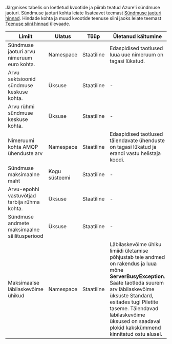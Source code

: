 Järgmises tabelis on loetletud kvootide ja piirab teatud Azure'i sündmuse jaoturi. Sündmuse jaoturi kohta leiate lisateavet teemast [Sündmuse jaoturi hinnad](https://azure.microsoft.com/pricing/details/event-hubs/). Hindade kohta ja muud kvootide teenuse siini jaoks leiate teemast [Teenuse siini hinnad](https://azure.microsoft.com/pricing/details/service-bus/) ülevaade.

| Limiit                                            | Ulatus       | Tüüp   | Ületanud käitumine                                                                                                 | Väärtus    |
|--------------------------------------------------|-------------|--------|------------------------------------------------------------------------------------------------------------------------|----------|
| Sündmuse jaoturi arvu nimeruum euro kohta.               | Namespace   | Staatiline | Edaspidised taotlused luua uue nimeruum on tagasi lükatud.                                                  | 10       |
| Arvu sektsioonid sündmuse keskuse kohta.               | Üksuse      | Staatiline |  -                                                                                                                      | 32       |
| Arvu rühmi sündmuse keskuse kohta.          | Üksuse      | Staatiline |  -                                                                                                                      | 20       |
| Nimeruumi kohta AMQP ühenduste arv         | Namespace   | Staatiline | Edaspidised taotlused täiendavate ühenduste on tagasi lükatud ja erandi vastu helistaja koodi. | 5000    |
| Sündmuse maksimaalne maht                               | Kogu süsteemi | Staatiline |  -                                                                                                                      | 256KB    |
| Arvu-epohhi vastuvõtjad tarbija rühma kohta. | Üksuse      | Staatiline |  -                                                                                                                      | 5        |
| Sündmuse andmete maksimaalne säilitusperiood           | Üksuse      | Staatiline |  -                                                                                                                      | 1-7 päeva |
| Maksimaalse läbilaskevõime ühikud           | Namespace      | Staatiline | Läbilaskevõime ühiku limiidi ületamise põhjustab teie andmed on rakendus ja luua mõne **ServerBusyException**. Saate taotleda suurem arv läbilaskevõime üksuste Standard, esitades tugi Piletite taseme. Täiendavad läbilaskevõime üksused on saadaval plokid kakskümmend kinnitatud ostu alusel.                                                                                                                       | 20 |
